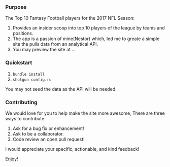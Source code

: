 ### Purpose
The Top 10 Fantasy Football players for the 2017 NFL Season:

1. Provides an insider scoop into top 10 players of the league by teams and positions.
2. The app is a passion of mine(Nestor) which, led me to greate a simple site the pulls data from an analytical API.
3. You may preview the site at ...

### Quickstart

1.  `bundle install`
2.  `shotgun config.ru`

You may not seed the data as the API will be needed.

### Contributing

We would love for you to help make the site more awesome, There are three ways to contribute:

1. Ask for a bug fix or enhancement!
2. Ask to be a collaborator.
3. Code review an open pull request!

I would appreciate your specific, actionable, and kind feedback!

Enjoy!
